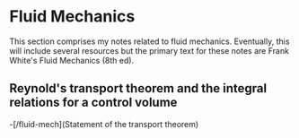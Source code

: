 # Fluid Mechanics
This section comprises my notes related to fluid mechanics.
Eventually, this will include several resources but the primary text for these notes are Frank White's Fluid Mechanics (8th ed).

## Reynold's transport theorem and the integral relations for a control volume
-[/fluid-mech](Statement of the transport theorem)
